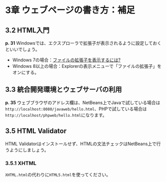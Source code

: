 # 3章 ウェブページの書き方：補足

## 3.2 HTML入門

**p. 31** Windowsでは、エクスプローラで拡張子が表示されるように設定しておくといいでしょう。

* Windows 7の場合：[ファイルの拡張子を表示するには?](http://support.microsoft.com/kb/978449/ja)
* Windows 8以上の場合：Explorerの表示メニューで「ファイルの拡張子」をオンにする。

## 3.3 統合開発環境とウェブサーバの利用

**p. 35** ウェブブラウザのアドレス欄は、NetBeans上でJavaで試している場合は`http://localhost:8080/javaweb/hello.html`、PHPで試している場合は`http://localhost/phpweb/hello.html`になります。

## 3.5 HTML Validator

HTML Validatorはインストールせず、HTMLの文法チェックはNetBeans上で行うようにしましょう。

### 3.5.1 XHTML

`XHTML.html`の代わりに`HTML5.html`を使ってください。
